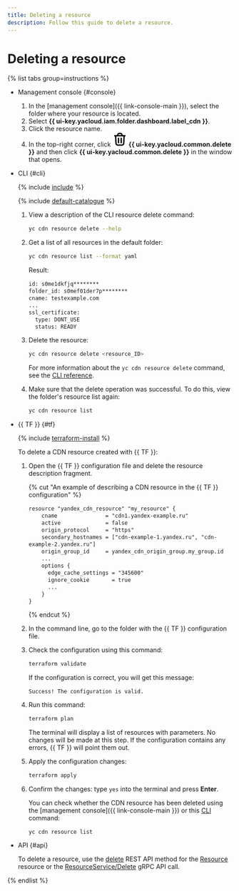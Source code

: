 ```yaml
---
title: Deleting a resource
description: Follow this guide to delete a resource.
---
```


# Deleting a resource

{% list tabs group=instructions %}

- Management console {#console}

  1. In the [management console]({{ link-console-main }}), select the folder where your resource is located.
  1. Select **{{ ui-key.yacloud.iam.folder.dashboard.label_cdn }}**.
  1. Click the resource name.
  1. In the top-right corner, click ![image](../../../_assets/console-icons/trash-bin.svg) **{{ ui-key.yacloud.common.delete }}** and then click **{{ ui-key.yacloud.common.delete }}** in the window that opens.

- CLI {#cli}

  {% include [include](../../../_includes/cli-install.md) %}

  {% include [default-catalogue](../../../_includes/default-catalogue.md) %}

  1. View a description of the CLI resource delete command:

     ```bash
     yc cdn resource delete --help
     ```

  1. Get a list of all resources in the default folder:

     ```bash
     yc cdn resource list --format yaml
     ```

     Result:

     ```text
     id: s0me1dkfjq********
     folder_id: s0mef01der7p********
     cname: testexample.com
     ...
     ssl_certificate:
       type: DONT_USE
       status: READY
     ```

  1. Delete the resource:

     ```bash
     yc cdn resource delete <resource_ID>
     ```

     For more information about the `yc cdn resource delete` command, see the [CLI reference](../../../cli/cli-ref/cdn/cli-ref/resource/delete.md).
  1. Make sure that the delete operation was successful. To do this, view the folder's resource list again:

     ```bash
     yc cdn resource list
     ```

- {{ TF }} {#tf}

  {% include [terraform-install](../../../_includes/terraform-install.md) %}

  To delete a CDN resource created with {{ TF }}:
  1. Open the {{ TF }} configuration file and delete the resource description fragment.

      {% cut "An example of describing a CDN resource in the {{ TF }} configuration" %}

     ```hcl
     resource "yandex_cdn_resource" "my_resource" {
         cname               = "cdn1.yandex-example.ru"
         active              = false
         origin_protocol     = "https"
         secondary_hostnames = ["cdn-example-1.yandex.ru", "cdn-example-2.yandex.ru"]
         origin_group_id     = yandex_cdn_origin_group.my_group.id
         ...
         options {
           edge_cache_settings = "345600"
           ignore_cookie       = true
           ...
         }
     }
     ```

     {% endcut %}

  1. In the command line, go to the folder with the {{ TF }} configuration file.
  1. Check the configuration using this command:

     ```bash
     terraform validate
     ```

     If the configuration is correct, you will get this message:

     ```text
     Success! The configuration is valid.
     ```

  1. Run this command:

     ```bash
     terraform plan
     ```

     The terminal will display a list of resources with parameters. No changes will be made at this step. If the configuration contains any errors, {{ TF }} will point them out.
  1. Apply the configuration changes:

     ```bash
     terraform apply
     ```

  1. Confirm the changes: type `yes` into the terminal and press **Enter**.

     You can check whether the CDN resource has been deleted using the [management console]({{ link-console-main }}) or this [CLI](../../../cli/quickstart.md) command:

     ```bash
     yc cdn resource list
     ```

- API {#api}

  To delete a resource, use the [delete](../../api-ref/Resource/delete.md) REST API method for the [Resource](../../api-ref/Resource/index.md) resource or the [ResourceService/Delete](../../api-ref/grpc/Resource/delete.md) gRPC API call.

{% endlist %}